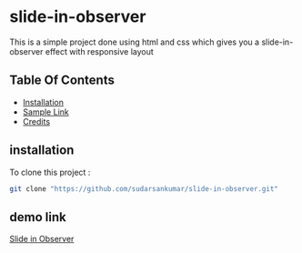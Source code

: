 # slide-in-observer
This is a simple project done using html and css which gives you a slide-in-observer effect with responsive layout
## Table Of Contents
- [Installation](#installation)
- [Sample Link](#sample-link)
- [Credits](#credits)

## installation
To clone this project :

```bash
git clone "https://github.com/sudarsankumar/slide-in-observer.git"
```

## demo link
[Slide in Observer](https://sudarsankumar.github.io/slide-in-observer/)
